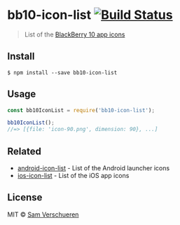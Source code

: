 # bb10-icon-list [![Build Status](https://travis-ci.org/SamVerschueren/bb10-icon-list.svg?branch=master)](https://travis-ci.org/SamVerschueren/bb10-icon-list)

> List of the [BlackBerry 10 app icons](https://developer.blackberry.com/design/bb10/application_icons.html)


## Install

```
$ npm install --save bb10-icon-list
```


## Usage

```js
const bb10IconList = require('bb10-icon-list');

bb10IconList();
//=> [{file: 'icon-90.png', dimension: 90}, ...]
```


## Related

- [android-icon-list](https://github.com/SamVerschueren/android-icon-list) - List of the Android launcher icons
- [ios-icon-list](https://github.com/SamVerschueren/ios-icon-list) - List of the iOS app icons


## License

MIT © [Sam Verschueren](https://github.com/SamVerschueren)
